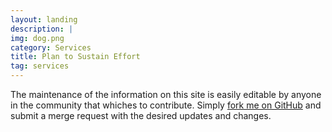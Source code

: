 ```yaml
---
layout: landing
description: |
img: dog.png
category: Services
title: Plan to Sustain Effort
tag: services
---
```

The maintenance of the information on this site is easily editable by anyone in the community that whiches to contribute.
Simply [fork me on GitHub](https://github.com/VertigoRay/LTEC5200.ray.pillers.us) and submit a merge request with the desired updates and changes.